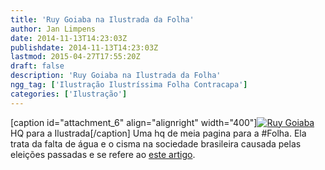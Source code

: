 ```yaml
---
title: 'Ruy Goiaba na Ilustrada da Folha'
author: Jan Limpens
date: 2014-11-13T14:23:03Z
publishdate: 2014-11-13T14:23:03Z
lastmod: 2015-04-27T17:55:20Z
draft: false
description: 'Ruy Goiaba na Ilustrada da Folha'
ngg_tag: ['Ilustração Ilustríssima Folha Contracapa']
categories: ['Ilustração']
---
```


[caption id="attachment_6" align="alignright" width="400"][![Ruy Goiaba](/wp-content/uploads/Mad-Max-01-691x600.png)](/wp-content/uploads/Mad-Max-01.png) HQ para a Ilustrada[/caption] Uma hq de meia pagina para a #Folha. Ela trata da falta de água e o cisma na sociedade brasileira causada pelas eleições passadas e se refere ao [este artigo](http://www1.folha.uol.com.br/fsp/especial/189797-sp-alem-da-cupula-do-trovao.shtml).
